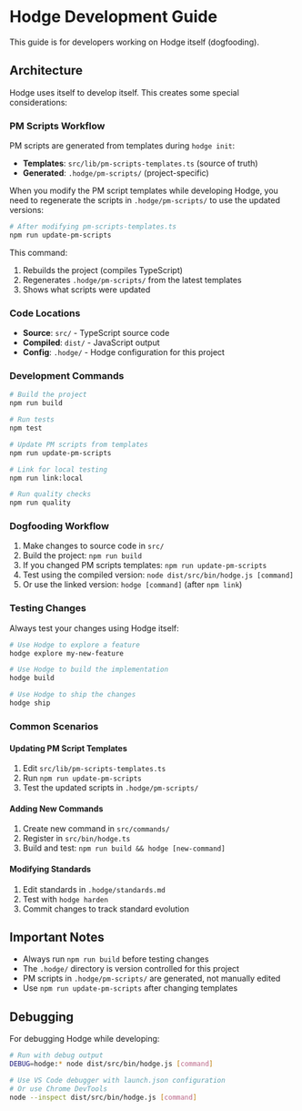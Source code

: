 # Hodge Development Guide

This guide is for developers working on Hodge itself (dogfooding).

## Architecture

Hodge uses itself to develop itself. This creates some special considerations:

### PM Scripts Workflow

PM scripts are generated from templates during `hodge init`:
- **Templates**: `src/lib/pm-scripts-templates.ts` (source of truth)
- **Generated**: `.hodge/pm-scripts/` (project-specific)

When you modify the PM script templates while developing Hodge, you need to regenerate the scripts in `.hodge/pm-scripts/` to use the updated versions:

```bash
# After modifying pm-scripts-templates.ts
npm run update-pm-scripts
```

This command:
1. Rebuilds the project (compiles TypeScript)
2. Regenerates `.hodge/pm-scripts/` from the latest templates
3. Shows what scripts were updated

### Code Locations

- **Source**: `src/` - TypeScript source code
- **Compiled**: `dist/` - JavaScript output
- **Config**: `.hodge/` - Hodge configuration for this project

### Development Commands

```bash
# Build the project
npm run build

# Run tests
npm test

# Update PM scripts from templates
npm run update-pm-scripts

# Link for local testing
npm run link:local

# Run quality checks
npm run quality
```

### Dogfooding Workflow

1. Make changes to source code in `src/`
2. Build the project: `npm run build`
3. If you changed PM scripts templates: `npm run update-pm-scripts`
4. Test using the compiled version: `node dist/src/bin/hodge.js [command]`
5. Or use the linked version: `hodge [command]` (after `npm link`)

### Testing Changes

Always test your changes using Hodge itself:

```bash
# Use Hodge to explore a feature
hodge explore my-new-feature

# Use Hodge to build the implementation
hodge build

# Use Hodge to ship the changes
hodge ship
```

### Common Scenarios

#### Updating PM Script Templates

1. Edit `src/lib/pm-scripts-templates.ts`
2. Run `npm run update-pm-scripts`
3. Test the updated scripts in `.hodge/pm-scripts/`

#### Adding New Commands

1. Create new command in `src/commands/`
2. Register in `src/bin/hodge.ts`
3. Build and test: `npm run build && hodge [new-command]`

#### Modifying Standards

1. Edit standards in `.hodge/standards.md`
2. Test with `hodge harden`
3. Commit changes to track standard evolution

## Important Notes

- Always run `npm run build` before testing changes
- The `.hodge/` directory is version controlled for this project
- PM scripts in `.hodge/pm-scripts/` are generated, not manually edited
- Use `npm run update-pm-scripts` after changing templates

## Debugging

For debugging Hodge while developing:

```bash
# Run with debug output
DEBUG=hodge:* node dist/src/bin/hodge.js [command]

# Use VS Code debugger with launch.json configuration
# Or use Chrome DevTools
node --inspect dist/src/bin/hodge.js [command]
```